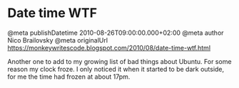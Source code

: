 # Date time WTF

@meta publishDatetime 2010-08-26T09:00:00.000+02:00
@meta author Nico Brailovsky
@meta originalUrl https://monkeywritescode.blogspot.com/2010/08/date-time-wtf.html

Another one to add to my growing list of bad things about Ubuntu. For some reason my clock froze. I only noticed it when it started to be dark outside, for me the time had frozen at about 17pm.

